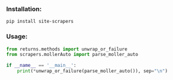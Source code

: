 ### Installation:

`pip install site-scrapers`

### Usage:

```python
from returns.methods import unwrap_or_failure
from scrapers.mollerAuto import parse_moller_auto

if __name__ == '__main__':
    print(*unwrap_or_failure(parse_moller_auto()), sep="\n")
```

